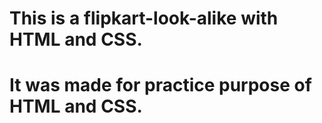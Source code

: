 # This is a flipkart-look-alike with HTML and CSS. 
# It was made for practice purpose of HTML and CSS.
